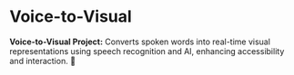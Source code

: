 # Voice-to-Visual
**Voice-to-Visual Project:** Converts spoken words into real-time visual representations using speech recognition and AI, enhancing accessibility and interaction. 🚀
